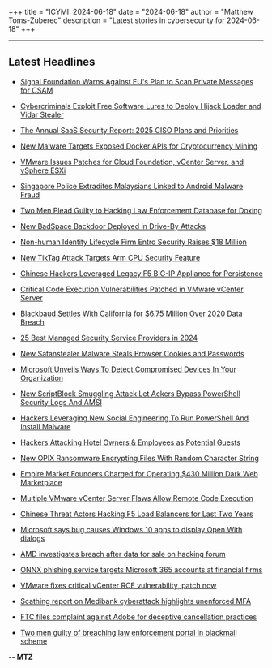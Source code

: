 +++
title = "ICYMI: 2024-06-18"
date = "2024-06-18"
author = "Matthew Toms-Zuberec"
description = "Latest stories in cybersecurity for 2024-06-18"
+++

---------------------------------------------------------------------------
## Latest Headlines
- [Signal Foundation Warns Against EU's Plan to Scan Private Messages for CSAM](https://thehackernews.com/2024/06/signal-foundation-warns-against-eus.html)

- [Cybercriminals Exploit Free Software Lures to Deploy Hijack Loader and Vidar Stealer](https://thehackernews.com/2024/06/cybercriminals-exploit-free-software.html)

- [The Annual SaaS Security Report: 2025 CISO Plans and Priorities](https://thehackernews.com/2024/06/the-annual-saas-security-report-2025.html)

- [New Malware Targets Exposed Docker APIs for Cryptocurrency Mining](https://thehackernews.com/2024/06/new-malware-targets-exposed-docker-apis.html)

- [VMware Issues Patches for Cloud Foundation, vCenter Server, and vSphere ESXi](https://thehackernews.com/2024/06/vmware-issues-patches-for-cloud.html)

- [Singapore Police Extradites Malaysians Linked to Android Malware Fraud](https://thehackernews.com/2024/06/singapore-police-extradites-malaysians.html)

- [Two Men Plead Guilty to Hacking Law Enforcement Database for Doxing](https://www.securityweek.com/two-men-plead-guilty-to-hacking-law-enforcement-database-for-doxing/)

- [New BadSpace Backdoor Deployed in Drive-By Attacks](https://www.securityweek.com/new-badspace-backdoor-deployed-in-drive-by-attacks/)

- [Non-human Identity Lifecycle Firm Entro Security Raises $18 Million](https://www.securityweek.com/non-human-identity-lifecycle-firm-entro-security-raises-18-million/)

- [New TikTag Attack Targets Arm CPU Security Feature](https://www.securityweek.com/new-tiktag-attack-targets-arm-cpu-security-feature/)

- [Chinese Hackers Leveraged Legacy F5 BIG-IP Appliance for Persistence](https://www.securityweek.com/chinese-hackers-leveraged-legacy-f5-big-ip-appliance-for-persistence/)

- [Critical Code Execution Vulnerabilities Patched in VMware vCenter Server](https://www.securityweek.com/critical-code-execution-vulnerabilities-patched-in-vmware-vcenter-server/)

- [Blackbaud Settles With California for $6.75 Million Over 2020 Data Breach](https://www.securityweek.com/blackbaud-settles-with-california-for-6-75-million-over-2020-data-breach/)

- [25 Best Managed Security Service Providers in 2024](https://cybersecuritynews.com/mssp-providers/)

- [New Satanstealer Malware Steals Browser Cookies and Passwords](https://cybersecuritynews.com/new-satanstealer-malware/)

- [Microsoft Unveils Ways To Detect Compromised Devices In Your Organization](https://cybersecuritynews.com/microsoft-detect-compromised-devices/)

- [New ScriptBlock Smuggling Attack Let Ackers Bypass PowerShell Security Logs And AMSI](https://cybersecuritynews.com/scriptblock-smuggling-bypass-security/)

- [Hackers Leveraging New Social Engineering To Run PowerShell And Install Malware](https://cybersecuritynews.com/hackers-leveraging-social-engineering-malware/)

- [Hackers Attacking Hotel Owners & Employees as Potential Guests](https://cybersecuritynews.com/hackers-attacking-hotel/)

- [New OPIX Ransomware Encrypting Files With Random Character String](https://cybersecuritynews.com/new-opix-ransomware-encrypting-files/)

- [Empire Market Founders Charged for Operating $430 Million Dark Web Marketplace](https://cybersecuritynews.com/empire-market-founders-charged/)

- [Multiple VMware vCenter Server Flaws Allow Remote Code Execution](https://cybersecuritynews.com/multiple-vmware-vcenter-server-flaws/)

- [Chinese Threat Actors Hacking F5 Load Balancers for Last Two Years](https://cybersecuritynews.com/chinese-actors-f5-load-balancers/)

- [Microsoft says bug causes Windows 10 apps to display Open With dialogs](https://www.bleepingcomputer.com/news/microsoft/microsoft-says-bug-causes-windows-10-apps-to-display-open-with-dialogs/)

- [AMD investigates breach after data for sale on hacking forum](https://www.bleepingcomputer.com/news/security/amd-investigates-breach-after-data-for-sale-on-hacking-forum/)

- [ONNX phishing service targets Microsoft 365 accounts at financial firms](https://www.bleepingcomputer.com/news/security/onnx-phishing-service-targets-microsoft-365-accounts-at-financial-firms/)

- [VMware fixes critical vCenter RCE vulnerability, patch now](https://www.bleepingcomputer.com/news/security/vmware-fixes-critical-vcenter-rce-vulnerability-patch-now/)

- [Scathing report on Medibank cyberattack highlights unenforced MFA](https://www.bleepingcomputer.com/news/security/scathing-report-on-medibank-cyberattack-highlights-unenforced-mfa/)

- [FTC files complaint against Adobe for deceptive cancellation practices](https://www.bleepingcomputer.com/news/legal/ftc-files-complaint-against-adobe-for-deceptive-cancellation-practices/)

- [Two men guilty of breaching law enforcement portal in blackmail scheme](https://www.bleepingcomputer.com/news/security/two-men-guilty-of-breaching-law-enforcement-portal-in-blackmail-scheme/)

**-- MTZ**